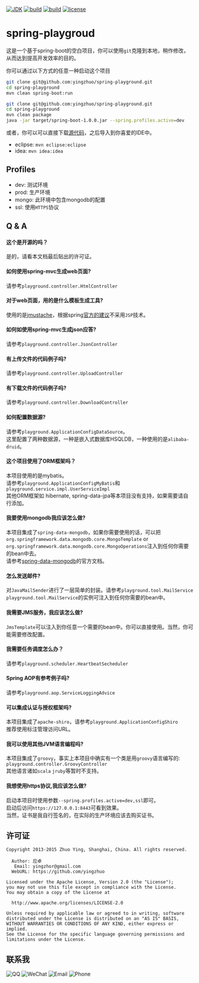 [![JDK](http://img.shields.io/badge/jdk-v8.0-yellow.svg)](http://www.oracle.com/technetwork/java/javase/downloads/index.html)
[![build](http://img.shields.io/badge/build-maven_2-green.svg)](https://maven.apache.org/)
[![build](http://img.shields.io/badge/build-passing-blue.svg)](https://travis-ci.org/yingzhuo/spring-auto)
[![license](http://img.shields.io/badge/license-apache_2-red.svg)](http://www.apache.org/licenses/LICENSE-2.0)

# spring-playgroud
这是一个基于spring-boot的空白项目，你可以使用`git`克隆到本地，稍作修改，从而达到提高开发效率的目的。

你可以通过以下方式的任意一种启动这个项目

```bash
git clone git@github.com:yingzhuo/spring-playground.git
cd spring-playground
mvn clean spring-boot:run
```

```bash
git clone git@github.com:yingzhuo/spring-playground.git
cd spring-playground
mvn clean package
java -jar target/spring-boot-1.0.0.jar --spring.profiles.active=dev
```

或者，你可以可以直接下载[源代码](https://github.com/yingzhuo/spring-playground/archive/master.zip)，之后导入到你喜爱的IDE中。
* eclipse: `mvn eclipse:eclipse`
* idea: `mvn idea:idea`

Profiles
---------------------------
* dev:  测试环境
* prod: 生产环境
* mongo: 此环境中包含mongodb的配置
* ssl: 使用`HTTPS`协议

Q &amp; A
---------------------------

#### 这个是开源的吗？
是的，请看本文档最后贴出的许可证。

#### 如何使用spring-mvc生成web页面?
请参考`playground.controller.HtmlController`

#### 对于web页面，用的是什么模板生成工具?
使用的是[jmustache](https://github.com/samskivert/jmustache)，根据spring[官方的建议](http://docs.spring.io/spring-boot/docs/current/reference/htmlsingle/#boot-features-jsp-limitations)不采用`JSP`技术。

#### 如何如使用spring-mvc生成json应答?
请参考`playground.controller.JsonController`

#### 有上传文件的代码例子吗?
请参考`playground.controller.UploadController`

#### 有下载文件的代码例子吗?
请参考`playground.controller.DownloadController`

#### 如何配置数据源?
请参考`playground.ApplicationConfigDataSource`。<br>
这里配置了两种数据源，一种是嵌入式数据库HSQLDB，一种使用的是`alibaba-druid`。

#### 这个项目使用了ORM框架吗？
本项目使用的是mybatis。<br>
请参考`playground.ApplicationConfigMyBatis`和`playground.service.impl.UserServiceImpl` <br>
其他ORM框架如 hibernate, spring-data-jpa等本项目没有支持，如果需要请自行添加。

#### 我要使用mongodb我应该怎么做?
本项目集成了`spring-data-mongodb`，如果你需要使用的话，可以把`org.springframework.data.mongodb.core.MongoTemplate` or `org.springframework.data.mongodb.core.MongoOperations`注入到任何你需要的bean中去。<br>
请参考[spring-data-mongodb](http://docs.spring.io/spring-data/data-mongo/docs/1.7.1.RELEASE/reference/html/)的官方文档。<br>

#### 怎么发送邮件?
对`JavaMailSender`进行了一层简单的封装。请参考`playground.tool.MailService` <br>
`playground.tool.MailService`的实例可注入到任何你需要的bean中。

#### 我需要JMS服务，我应该怎么做?
`JmsTemplate`可以注入到你任意一个需要的bean中。你可以直接使用。当然，你可能需要修改配置。

#### 我需要任务调度怎么办？
请参考`playground.scheduler.HeartbeatSecheduler`

#### Spring AOP有参考例子吗?
请参考`playground.aop.ServiceLoggingAdvice`

#### 可以集成认证与授权框架吗?
本项目集成了`apache-shiro`，请参考`playground.ApplicationConfigShiro` <br>
推荐使用标注管理访问URL。

#### 我可以使用其他JVM语言编程吗?
本项目集成了`groovy`，事实上本项目中确实有一个类是用`groovy`语言编写的: `playground.controller.GroovyController` <br>
其他语言诸如`scala` `jruby`等暂时不支持。

#### 我想使用https协议,我应该怎么做?
启动本项目时使用参数`--spring.profiles.active=dev,ssl`即可。<br>
启动后访问`https://127.0.0.1:8443`可看到效果。<br>
当然，证书是我自行签名的，在实际的生产环境应该去购买证书。


许可证
---------------------------

```
Copyright 2013-2015 Zhuo Ying, Shanghai, China. All rights reserved.

  Author: 应卓
   Email: yingzhor@gmail.com
  WebURL: https://github.com/yingzhuo

Licensed under the Apache License, Version 2.0 (the "License");
you may not use this file except in compliance with the License.
You may obtain a copy of the License at

  http://www.apache.org/licenses/LICENSE-2.0

Unless required by applicable law or agreed to in writing, software
distributed under the License is distributed on an "AS IS" BASIS,
WITHOUT WARRANTIES OR CONDITIONS OF ANY KIND, either express or implied.
See the License for the specific language governing permissions and
limitations under the License.
```

联系我
---------------------------
![QQ](http://img.shields.io/badge/QQ-23007067-blue.svg)
![WeChat](http://img.shields.io/badge/WeChat-yingzhor-blue.svg)
![Email](http://img.shields.io/badge/Email-yingzhor@gmail.com-blue.svg)
![Phone](http://img.shields.io/badge/Phone-+86_189_1694_4373-blue.svg)